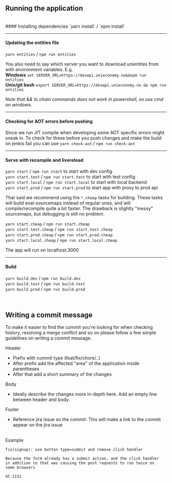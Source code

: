 
## Running the application

<br>
#### Installing dependencies
`yarn install` / `npm install`

- - - -
#### Updating the entities file
`yarn entities` / `npm run entities` 

You also need to say which server you want to download unientites from with environment variables. E.g.
<br>**Windows** `set SERVER_URL=https://devapi.unieconomy.no&&npm run entities`
<br>**Unix/git bash** `export SERVER_URL=https://devapi.unieconomy.no && npm run entities`

*Note that && to chain commands does not work in powershell, so use cmd on windows.*

- - - -
#### Checking for AOT errors before pushing

Since we run JIT compile when developing some AOT specific errors might sneak in. To check for these before you push changes and make the build on jenkis fail you can use `yarn check-aot` / `npm run check-aot`

- - - -
#### Serve with recompile and livereload

`yarn start` / `npm run start` to start with dev config</br>
`yarn start.test` / `npm run start.test` to start with test config<br>
`yarn start.local` / `npm run start.local` to start with local backend</br>
`yarn start.prod` / `npm run start.prod` to start app with proxy to prod api</br>

That said we recommend using the `*.cheap` tasks for building. These tasks will build eval-sourcemaps instead of regular ones, and will compile/recompile quite a bit faster. The drawback is slightly "messy" sourcemaps, but debugging is still no problem.

`yarn start.cheap` / `npm run start.cheap`<br>
`yarn start.test.cheap` / `npm run start.test.cheap`<br>
`yarn start.prod.cheap` / `npm run start.prod.cheap`<br>
`yarn start.local.cheap` / `npm run start.local.cheap`<br>


The app will run on localhost:3000</br>

- - - -
#### Build

`yarn build.dev` / `npm run build.dev`<br>
`yarn build.test` / `npm run build.test`<br>
`yarn build.prod` / `npm run build.prod`<br>

<br>

## Writing a commit message

To make it easier to find the commit you're looking for when checking history, resolving a merge conflict and so on please follow a few simple guidelines on writing a commit message.

Header
- Prefix with commit type (feat/fix/chore/..)
- After prefix add the affected "area" of the application inside parentheses
- After that add a short summary of the changes

Body
- Ideally describe the changes more in-depth here. Add an empty line between header and body.

Footer
- Reference jira issue so the commit. This will make a link to the commit appear on the jira issue

<br>
Example

```
fix(signup): use button type=submit and remove click handler

Because the form already has a submit action, and the click handler
in addition to that was causing the post requests to run twice on
some browsers

UC-1131
```
